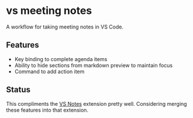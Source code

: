 # vs meeting notes

A workflow for taking meeting notes in VS Code.

## Features
- Key binding to complete agenda items
- Ability to hide sections from markdown preview to maintain focus
- Command to add action item

## Status
This compliments the [VS Notes](https://github.com/patleeman/VSNotes) extension pretty well. Considering merging these features into that extension.
